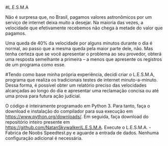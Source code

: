 #L.E.S.M.A

Não é surpresa que, no Brasil, pagamos valores astronômicos por um serviço de internet deixa muito a desejar. Na maioria das vezes, a velocidade que efetivamente recebemos não chega à metade do valor que pagamos.

Uma queda de 40% da velocidade por alguns minutos durante o dia é normal, ao passo que a mesma queda pela maior parte dele, não. Mas tenha certeza que se você apresentar o problema ao seu provedor, obterá uma resposta semelhante a primeira – a menos que apresente os registros de um programa como esse.

#Tendo como base minha própria experiência, decidi criar o L.E.S.M.A, programa que realiza os tradicionais testes de internet minuto-a-minuto. Dessa forma, é possível obter um relatório preciso das velocidades alcançadas ao longo do dia e apresentar uma reclamação concisa ou até uma prova para futura ação judicial.
	
O código é inteiramente programado em Python 3. Para tanto, faça o download e instalação do compilador para sua execução em  https://www.python.org/downloads/. 
	Em seguida, faça download do repositório inteiro presente em https://github.com/NatanSkywalker/L.E.S.M.A. Execute o L.E.S.M.A. - Fabrica de Noobs Speedtest.py e aguarde a entrada de dados. Nenhuma configuração adicional é necessária.
